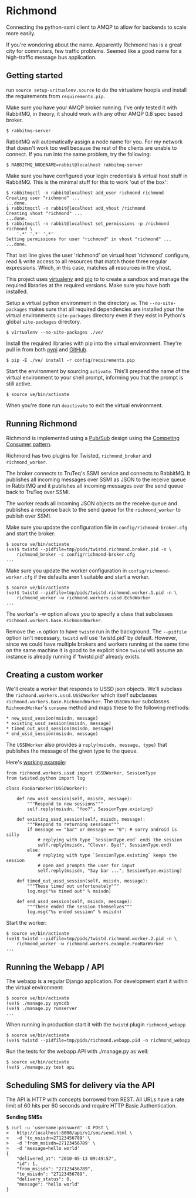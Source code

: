 Richmond
========

Connecting the python-ssmi client to AMQP to allow for backends to scale more easily. 

If you're wondering about the name. Apparently Richmond has is a great city for commuters, few traffic problems. Seemed like a good name for a high-traffic message bus application.

Getting started
---------------

run `source setup-vritualenv.source` to do the virtualenv hoopla and install the requirements from `requirements.pip`.

Make sure you have your AMQP broker running. I've only tested it with RabbitMQ, in theory, it should work with any other AMQP 0.8 spec based broker.

    $ rabbitmq-server

RabbitMQ will automatically assign a node name for you. For my network that doesn't work too well because the rest of the clients are unable to connect. If you run into the same problem, try the following:

    $ RABBITMQ_NODENAME=rabbit@localhost rabbitmq-server

Make sure you have configured your login credentials & virtual host stuff in RabbitMQ. This is the minimal stuff for this to work 'out of the box':

    $ rabbitmqctl -n rabbit@localhost add_user richmond richmond
    Creating user "richmond" ...
    ...done.
    $ rabbitmqctl -n rabbit@localhost add_vhost /richmond
    Creating vhost "richmond" ...
    ...done.
    $ rabbitmqctl -n rabbit@localhost set_permissions -p /richmond richmond \
        '.*' '.*' '.*'
    Setting permissions for user "richmond" in vhost "richmond" ...
    ...done.
    
That last line gives the user 'richmond' on virtual host 'richmond' configure, read & write access to all resources that match those three regular expressions. Which, in this case, matches all resources in the vhost.

This project uses [virtualenv][virtualenv] and [pip][pip] to to create a sandbox and manage the required libraries at the required versions. Make sure you have both installed.

Setup a virtual python environment in the directory `ve`. The `--no-site-packages` makes sure that all required dependencies are installed your the virtual environments `site-packages` directory even if they exist in Python's global `site-packages` directory.
    
    $ virtualenv --no-site-packages ./ve/ 

Install the required libraries with pip into the virtual environment. They're pull in from both [pypi][pypi] and [GitHub][github].

    $ pip -E ./ve/ install -r config/requirements.pip
    
Start the environment by sourcing `activate`. This'll prepend the name of the virtual environment to your shell prompt, informing you that the prompt is still active.

    $ source ve/bin/activate

When you're done run `deactivate` to exit the virtual environment.

Running Richmond
----------------

Richmond is implemented using a [Pub/Sub][pubsub] design using the [Competing Consumer pattern][competing consumers]. 

Richmond has two plugins for Twisted, `richmond_broker` and `richmond_worker`.

The broker connects to TruTeq's SSMI service and connects to RabbitMQ. It publishes all incoming messages over SSMI as JSON to the receive queue in RabbitMQ and it publishes all incoming messages over the send queue back to TruTeq over SSMI.

The worker reads all incoming JSON objects on the receive queue and publishes a response back to the send queue for the `richmond_worker` to publish over SSMI.

Make sure you update the configuration file in `config/richmond-broker.cfg` and start the broker:

    $ source ve/bin/activate
    (ve)$ twistd --pidfile=tmp/pids/twistd.richmond.broker.pid -n \     
        richmond_broker -c config/richmond-broker.cfg
    ...
    
Make sure you update the worker configuration in `config/richmond-worker.cfg` if the defaults aren't suitable and start a worker.

    $ source ve/bin/activate
    (ve)$ twistd --pidfile=tmp/pids/twistd.richmond.worker.1.pid -n \
        richmond_worker -w richmond.workers.ussd.EchoWorker
    ...

The worker's -w option allows you to specify a class that subclasses `richmond.workers.base.RichmondWorker`.

Remove the `-n` option to have `twistd` run in the background. The `--pidfile` option isn't necessary, `twistd` will use 'twistd.pid' by default. However, since we could have multiple brokers and workers running at the same time on the same machine it is good to be explicit since `twistd` will assume an instance is already running if 'twistd.pid' already exists.

Creating a custom worker
------------------------

We'll create a worker that responds to USSD json objects. We'll subclass the `richmond.workers.ussd.USSDWorker` which itself subclasses `richmond.workers.base.RichmondWorker`. The `USSDWorker` subclasses `RichmondWorker`'s `consume` method and maps these to the following methods:

    * new_ussd_session(msisdn, message)
    * existing_ussd_session(msisdn, message)
    * timed_out_ussd_session(msisdn, message)
    * end_ussd_session(msisdn, message)

The `USSDWorker` also provides a `reply(msisdn, message, type)` that publishes the message of the given type to the queue.

Here's [working example][foobarworker]:
    
    from richmond.workers.ussd import USSDWorker, SessionType
    from twisted.python import log
    
    class FooBarWorker(USSDWorker):
    
        def new_ussd_session(self, msisdn, message):
            """Respond to new sessions"""
            self.reply(msisdn, "foo?", SessionType.existing)
        
        def existing_ussd_session(self, msisdn, message):
            """Respond to returning sessions"""
            if message == "bar" or message == "0": # sorry android is silly
                # replying with type `SessionType.end` ends the session
                self.reply(msisdn, "Clever. Bye!", SessionType.end)
            else:
                # replying with type `SessionType.existing` keeps the session
                # open and prompts the user for input
                self.reply(msisdn, "Say bar ...", SessionType.existing)
        
        def timed_out_ussd_session(self, msisdn, message):
            """These timed out unfortunately"""
            log.msg("%s timed out" % msisdn)
        
        def end_ussd_session(self, msisdn, message):
            """These ended the session themselves"""
            log.msg("%s ended session" % msisdn)
    

Start the worker:

    $ source ve/bin/activate
    (ve)$ twistd --pidfile=tmp/pids/twistd.richmond.worker.2.pid -n \
        richmond_worker -w richmond.workers.example.FooBarWorker
    ...


Running the Webapp / API
------------------------

The webapp is a regular Django application. For development start it within the virtual environment:

    $ source ve/bin/activate
    (ve)$ ./manage.py syncdb
    (ve)$ ./manage.py runserver
    ...
    
When running in production start it with the `twistd` plugin `richmond_webapp`
    
    $ source ve/bin/activate
    (ve)$ twistd --pidfile=tmp/pids/richmond.webapp.pid -n richmond_webapp

Run the tests for the webapp API with ./manage.py as well:

    $ source ve/bin/activate
    (ve)$ ./manage.py test api

Scheduling SMS for delivery via the API
---------------------------------------

The API is HTTP with concepts borrowed from REST. All URLs have a rate limit of 60 hits per 60 seconds and require HTTP Basic Authentication.

**Sending SMSs**

    $ curl -u 'username:password' -X POST \
    >   http://localhost:8000/api/v1/sms/send.html \
    >   -d 'to_msisdn=27123456789' \
    >   -d 'from_msisdn=27123456789' \
    >   -d 'message=hello world'
    {
        "delivered_at": "2010-05-13 09:49:57", 
        "id": 1, 
        "from_msisdn": "27123456789", 
        "to_msisdn": "27123456789", 
        "delivery_status": 0, 
        "message": "hello world"
    }

[virtualenv]: http://pypi.python.org/pypi/virtualenv
[pip]: http://pypi.python.org/pypi/pip
[pypi]: http://pypi.python.org/pypi/
[GitHub]: http://www.github.com/
[pubsub]: http://en.wikipedia.org/wiki/Publish/subscribe
[competing consumers]: http://www.eaipatterns.com/CompetingConsumers.html
[foobarworker]: http://github.com/smn/richmond/blob/master/richmond/workers/example.py